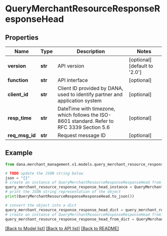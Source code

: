 # QueryMerchantResourceResponseResponseHead


## Properties

Name | Type | Description | Notes
------------ | ------------- | ------------- | -------------
**version** | **str** | API version | [optional] [default to '2.0']
**function** | **str** | API interface | [optional] 
**client_id** | **str** | Client ID provided by DANA, used to identify partner and application system | [optional] 
**resp_time** | **str** | DateTime with timezone, which follows the ISO-8601 standard. Refer to RFC 3339 Section 5.6 | [optional] 
**req_msg_id** | **str** | Request message ID | [optional] 

## Example

```python
from dana.merchant_management.v1.models.query_merchant_resource_response_response_head import QueryMerchantResourceResponseResponseHead

# TODO update the JSON string below
json = "{}"
# create an instance of QueryMerchantResourceResponseResponseHead from a JSON string
query_merchant_resource_response_response_head_instance = QueryMerchantResourceResponseResponseHead.from_json(json)
# print the JSON string representation of the object
print(QueryMerchantResourceResponseResponseHead.to_json())

# convert the object into a dict
query_merchant_resource_response_response_head_dict = query_merchant_resource_response_response_head_instance.to_dict()
# create an instance of QueryMerchantResourceResponseResponseHead from a dict
query_merchant_resource_response_response_head_from_dict = QueryMerchantResourceResponseResponseHead.from_dict(query_merchant_resource_response_response_head_dict)
```
[[Back to Model list]](../README.md#documentation-for-models) [[Back to API list]](../README.md#documentation-for-api-endpoints) [[Back to README]](../README.md)


